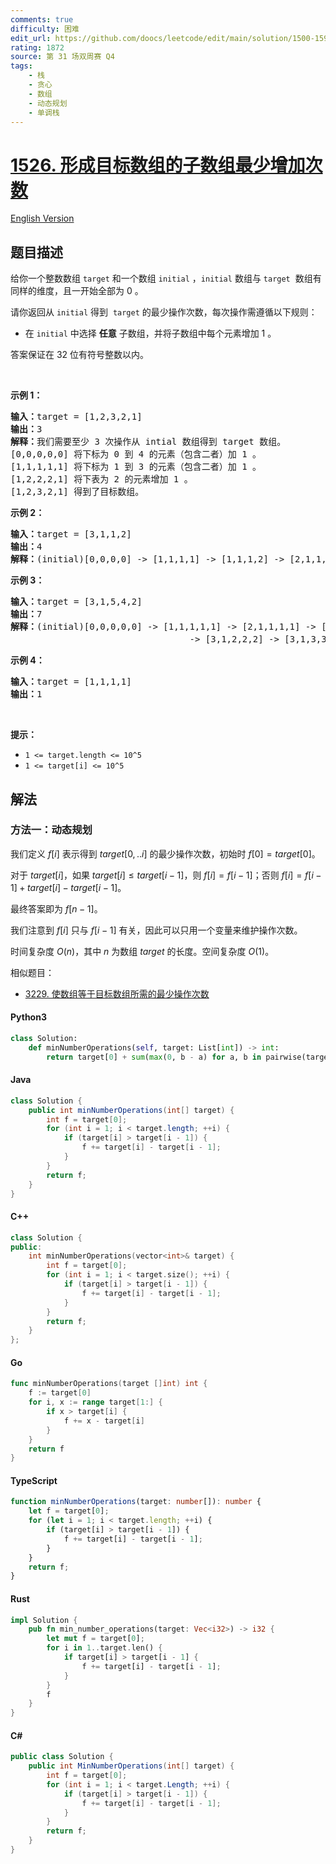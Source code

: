 ```yaml
---
comments: true
difficulty: 困难
edit_url: https://github.com/doocs/leetcode/edit/main/solution/1500-1599/1526.Minimum%20Number%20of%20Increments%20on%20Subarrays%20to%20Form%20a%20Target%20Array/README.md
rating: 1872
source: 第 31 场双周赛 Q4
tags:
    - 栈
    - 贪心
    - 数组
    - 动态规划
    - 单调栈
---
```


<!-- problem:start -->

# [1526. 形成目标数组的子数组最少增加次数](https://leetcode.cn/problems/minimum-number-of-increments-on-subarrays-to-form-a-target-array)

[English Version](/solution/1500-1599/1526.Minimum%20Number%20of%20Increments%20on%20Subarrays%20to%20Form%20a%20Target%20Array/README_EN.md)

## 题目描述

<!-- description:start -->

<p>给你一个整数数组&nbsp;<code>target</code>&nbsp;和一个数组&nbsp;<code>initial</code>&nbsp;，<code>initial</code>&nbsp;数组与 <code>target</code>&nbsp; 数组有同样的维度，且一开始全部为 0 。</p>

<p>请你返回从 <code>initial</code>&nbsp;得到&nbsp; <code>target</code>&nbsp;的最少操作次数，每次操作需遵循以下规则：</p>

<ul>
	<li>在 <code>initial</code>&nbsp;中选择 <strong>任意</strong>&nbsp;子数组，并将子数组中每个元素增加 1 。</li>
</ul>

<p>答案保证在 32 位有符号整数以内。</p>

<p>&nbsp;</p>

<p><strong>示例 1：</strong></p>

<pre><strong>输入：</strong>target = [1,2,3,2,1]
<strong>输出：</strong>3
<strong>解释：</strong>我们需要至少 3 次操作从 intial 数组得到 target 数组。
[0,0,0,0,0] 将下标为 0 到 4&nbsp;的元素（包含二者）加 1 。
[1,1,1,1,1] 将下标为 1 到 3 的元素（包含二者）加 1 。
[1,2,2,2,1] 将下表为 2 的元素增加 1 。
[1,2,3,2,1] 得到了目标数组。
</pre>

<p><strong>示例 2：</strong></p>

<pre><strong>输入：</strong>target = [3,1,1,2]
<strong>输出：</strong>4
<strong>解释：</strong>(initial)[0,0,0,0] -&gt; [1,1,1,1] -&gt; [1,1,1,2] -&gt; [2,1,1,2] -&gt; [3,1,1,2] (target) 。
</pre>

<p><strong>示例 3：</strong></p>

<pre><strong>输入：</strong>target = [3,1,5,4,2]
<strong>输出：</strong>7
<strong>解释：</strong>(initial)[0,0,0,0,0] -&gt; [1,1,1,1,1] -&gt; [2,1,1,1,1] -&gt; [3,1,1,1,1]
                                  -&gt; [3,1,2,2,2] -&gt; [3,1,3,3,2] -&gt; [3,1,4,4,2] -&gt; [3,1,5,4,2] (target)。
</pre>

<p><strong>示例 4：</strong></p>

<pre><strong>输入：</strong>target = [1,1,1,1]
<strong>输出：</strong>1
</pre>

<p>&nbsp;</p>

<p><strong>提示：</strong></p>

<ul>
	<li><code>1 &lt;= target.length &lt;= 10^5</code></li>
	<li><code>1 &lt;= target[i] &lt;= 10^5</code></li>
</ul>

<!-- description:end -->

## 解法

<!-- solution:start -->

### 方法一：动态规划

我们定义 $f[i]$ 表示得到 $target[0,..i]$ 的最少操作次数，初始时 $f[0] = target[0]$。

对于 $target[i]$，如果 $target[i] \leq target[i-1]$，则 $f[i] = f[i-1]$；否则 $f[i] = f[i-1] + target[i] - target[i-1]$。

最终答案即为 $f[n-1]$。

我们注意到 $f[i]$ 只与 $f[i-1]$ 有关，因此可以只用一个变量来维护操作次数。

时间复杂度 $O(n)$，其中 $n$ 为数组 $target$ 的长度。空间复杂度 $O(1)$。

相似题目：

-   [3229. 使数组等于目标数组所需的最少操作次数](https://github.com/doocs/leetcode/blob/main/solution/3200-3299/3229.Minimum%20Operations%20to%20Make%20Array%20Equal%20to%20Target/README.md)

<!-- tabs:start -->

#### Python3

```python
class Solution:
    def minNumberOperations(self, target: List[int]) -> int:
        return target[0] + sum(max(0, b - a) for a, b in pairwise(target))
```

#### Java

```java
class Solution {
    public int minNumberOperations(int[] target) {
        int f = target[0];
        for (int i = 1; i < target.length; ++i) {
            if (target[i] > target[i - 1]) {
                f += target[i] - target[i - 1];
            }
        }
        return f;
    }
}
```

#### C++

```cpp
class Solution {
public:
    int minNumberOperations(vector<int>& target) {
        int f = target[0];
        for (int i = 1; i < target.size(); ++i) {
            if (target[i] > target[i - 1]) {
                f += target[i] - target[i - 1];
            }
        }
        return f;
    }
};
```

#### Go

```go
func minNumberOperations(target []int) int {
	f := target[0]
	for i, x := range target[1:] {
		if x > target[i] {
			f += x - target[i]
		}
	}
	return f
}
```

#### TypeScript

```ts
function minNumberOperations(target: number[]): number {
    let f = target[0];
    for (let i = 1; i < target.length; ++i) {
        if (target[i] > target[i - 1]) {
            f += target[i] - target[i - 1];
        }
    }
    return f;
}
```

#### Rust

```rust
impl Solution {
    pub fn min_number_operations(target: Vec<i32>) -> i32 {
        let mut f = target[0];
        for i in 1..target.len() {
            if target[i] > target[i - 1] {
                f += target[i] - target[i - 1];
            }
        }
        f
    }
}
```

#### C#

```cs
public class Solution {
    public int MinNumberOperations(int[] target) {
        int f = target[0];
        for (int i = 1; i < target.Length; ++i) {
            if (target[i] > target[i - 1]) {
                f += target[i] - target[i - 1];
            }
        }
        return f;
    }
}
```

<!-- tabs:end -->

<!-- solution:end -->

<!-- problem:end -->
